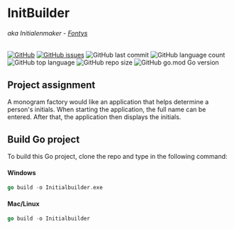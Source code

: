 # InitBuilder
###### aka Initialenmaker - [Fontys](https://fhict.instructure.com/courses/12117/pages/vrije-programmeeropdrachten?module_item_id=753301)

[![GitHub](https://img.shields.io/github/license/Philias2001/Initbuilder)](https://github.com/Philias2001/InitBuilder/blob/master/LICENSE) [![GitHub issues](https://img.shields.io/github/issues/Philias2001/Initbuilder)](https://github.com/Philias2001/InitBuilder/issues) ![GitHub last commit](https://img.shields.io/github/last-commit/Philias2001/Initbuilder)
![GitHub language count](https://img.shields.io/github/languages/count/Philias2001/Initbuilder) ![GitHub top language](https://img.shields.io/github/languages/top/Philias2001/Initbuilder) ![GitHub repo size](https://img.shields.io/github/repo-size/Philias2001/Initbuilder) ![GitHub go.mod Go version](https://img.shields.io/github/go-mod/go-version/Philias2001/Initbuilder)

## Project assignment
A monogram factory would like an application that helps determine a person's initials. When starting the application, the full name can be entered. After that, the application then displays the initials.

## Build Go project
To build this Go project, clone the repo and type in the following command:
#### Windows
``` go
go build -o Initialbuilder.exe
```
#### Mac/Linux
``` go
go build -o Initialbuilder
```